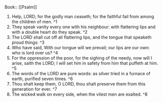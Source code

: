  Book:: [[Psalm]]
 1. Help, LORD; for the godly man ceaseth; for the faithful fail from among the children of men. ^1
 2. They speak vanity every one with his neighbour: with flattering lips and with a double heart do they speak. ^2
 3. The LORD shall cut off all flattering lips, and the tongue that speaketh proud things: ^3
 4. Who have said, With our tongue will we prevail; our lips are our own: who is lord over us? ^4
 5. For the oppression of the poor, for the sighing of the needy, now will I arise, saith the LORD; I will set him in safety from him that puffeth at him. ^5
 6. The words of the LORD are pure words: as silver tried in a furnace of earth, purified seven times. ^6
 7. Thou shalt keep them, O LORD, thou shalt preserve them from this generation for ever. ^7
 8. The wicked walk on every side, when the vilest men are exalted. ^8
